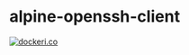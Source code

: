 # alpine-openssh-client

[![dockeri.co](https://dockeri.co/image/lameducks/alpine-openssh-client)](https://hub.docker.com/r/lameducks/alpine-openssh-client)
